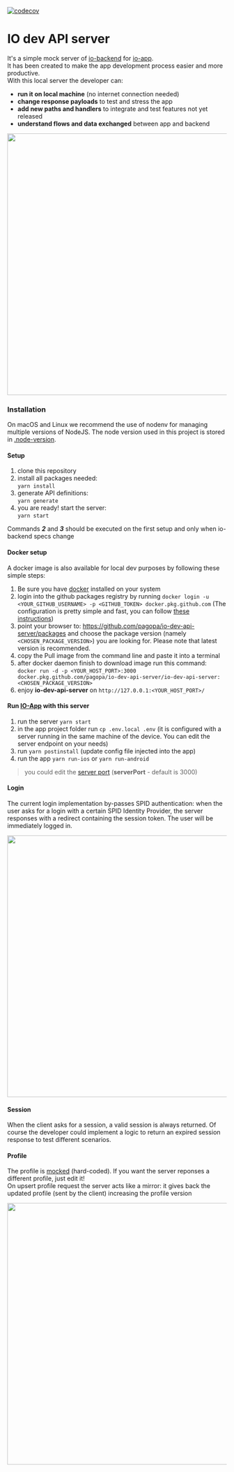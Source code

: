 [![codecov](https://codecov.io/gh/pagopa/io-dev-api-server/branch/master/graph/badge.svg)](https://codecov.io/gh/pagopa/io-dev-api-server)

# IO dev API server

It's a simple mock server of [io-backend](https://github.com/teamdigitale/io-backend) for [io-app](https://github.com/teamdigitale/io-app).<br/>
It has been created to make the app development process easier and more productive.<br/>
With this local server the developer can: 

- **run it on local machine** (no internet connection needed)
- **change response payloads** to test and stress the app
- **add new paths and handlers** to integrate and test features not yet released
- **understand flows and data exchanged** between app and backend

<img src="assets/imgs/tour.gif" height="600" />

### Installation

On macOS and Linux we recommend the use of nodenv for managing multiple versions of NodeJS.
The node version used in this project is stored in [.node-version](.node-version).

#### Setup

1. clone this repository
1. install all packages needed:<br/>
   `yarn install`
1. generate API definitions:<br/>
   `yarn generate`
1. you are ready! start the server:<br/>
   `yarn start`

Commands _**2**_ and _**3**_ should be executed on the first setup and only when io-backend specs change

#### Docker setup

A docker image is also available for local dev purposes by following these simple steps:

1. Be sure you have [docker](https://www.docker.com/get-started) installed on your system
1. login into the github packages registry by running `docker login -u <YOUR_GITHUB_USERNAME> -p <GITHUB_TOKEN> docker.pkg.github.com` (The configuration is pretty simple and fast, you can follow [these instructions](https://help.github.com/en/packages/using-github-packages-with-your-projects-ecosystem/configuring-npm-for-use-with-github-packages))
1. point your browser to: https://github.com/pagopa/io-dev-api-server/packages and choose the package version (namely `<CHOSEN_PACKAGE_VERSION>`) you are looking for. Please note that latest version is recommended.
1. copy the Pull image from the command line and paste it into a terminal
1. after docker daemon finish to download image run this command: `docker run -d -p <YOUR_HOST_PORT>:3000 docker.pkg.github.com/pagopa/io-dev-api-server/io-dev-api-server:<CHOSEN_PACKAGE_VERSION>`
1. enjoy **io-dev-api-server** on `http://127.0.0.1:<YOUR_HOST_PORT>/`

#### Run [IO-App](https://github.com/teamdigitale/io-app) with this server

1. run the server `yarn start`
1. in the app project folder run `cp .env.local .env` (it is configured with a server running in the same machine of the device. You can edit the server endpoint on your needs)
1. run `yarn postinstall` (update config file injected into the app)
1. run the app `yarn run-ios` or `yarn run-android`

> you could edit the [server port](server.ts) (**serverPort** - default is 3000)


#### Login

The current login implementation by-passes SPID authentication: when the user asks for a login with a certain SPID Identity Provider, the server responses with a redirect containing the session token. The user will be immediately logged in.

<img src="assets/imgs/login.gif" height="600" />

#### Session

When the client asks for a session, a valid session is always returned. Of course the developer could implement a logic to return an expired session response to test different scenarios.

#### Profile

The profile is [mocked](payloads/profile.ts) (hard-coded). If you want the server reponses a different profile, just edit it!
<br/>On upsert profile request the server acts like a mirror: it gives back the updated profile (sent by the client) increasing the profile version

<img src="assets/imgs/profile.gif" height="600" />
